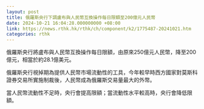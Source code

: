 ```yaml
---
layout: post
title: 俄羅斯央行下調盧布與人民幣互換操作每日限額至200億元人民幣
date: 2024-10-21 16:04:28.000000000 +08:00
link: https://news.rthk.hk/rthk/ch/component/k2/1775487-20241021.htm
categories: rthk
---
```


俄羅斯央行將盧布與人民幣互換操作每日限額，由原來250億元人民幣，降至200億元，相當於約28.1億美元。

俄羅斯央行視掉期為提供人民幣市場流動性的工具，今年較早時西方國家對莫斯科證券交易所實施制裁後，人民幣成為俄羅斯交易量最大的外幣。

當人民幣流動性不足時，央行會提高限額；當流動性水平較高時，央行會降低限額。
